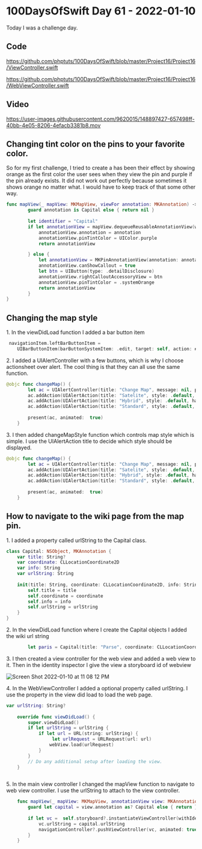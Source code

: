 # 100DaysOfSwift Day 61 - 2022-01-10

Today I was a challenge day.  

## Code

https://github.com/phptuts/100DaysOfSwift/blob/master/Project16/Project16/ViewController.swift

https://github.com/phptuts/100DaysOfSwift/blob/master/Project16/Project16/WebViewController.swift

## Video

https://user-images.githubusercontent.com/9620015/148897427-657498ff-40bb-4e05-8206-4efacb3381b8.mov

## Changing tint color on the pins to your favorite color.

So for my first challenge, I tried to create a has been their effect by showing orange as the first color the user sees when they view the pin and purple if the pin already exists.  It did not work out perfectly because sometimes it shows orange no matter what.  I would have to keep track of that some other way.

```swift
func mapView(_ mapView: MKMapView, viewFor annotation: MKAnnotation) -> MKAnnotationView? {
        guard annotation is Capital else { return nil }
        
        let identifier = "Capital"
        if let annotationView = mapView.dequeueReusableAnnotationView(withIdentifier: identifier) as? MKPinAnnotationView {
            annotationView.annotation = annotation
            annotationView.pinTintColor = UIColor.purple
            return annotationView

        } else {
            let annotationView = MKPinAnnotationView(annotation: annotation, reuseIdentifier: identifier)
            annotationView.canShowCallout = true
            let btn = UIButton(type: .detailDisclosure)
            annotationView.rightCalloutAccessoryView = btn
            annotationView.pinTintColor = .systemOrange
            return annotationView
        }
}
```

## Changing the map style 

1\. In the viewDidLoad function I added a bar button item

```swift 
 navigationItem.leftBarButtonItem = 
    UIBarButtonItem(barButtonSystemItem: .edit, target: self, action: #selector(changeMap))
```

2\. I added a UIAlertController with a few buttons, which is why I choose actionsheet over alert.  The cool thing is that they can all use the same function. 

```swift
@objc func changeMap() {
        let ac = UIAlertController(title: "Change Map", message: nil, preferredStyle: .actionSheet)
        ac.addAction(UIAlertAction(title: "Satelite", style: .default, handler: changeMapStyle))
        ac.addAction(UIAlertAction(title: "Hybrid", style: .default, handler: changeMapStyle))
        ac.addAction(UIAlertAction(title: "Standard", style: .default, handler: changeMapStyle))
        
        present(ac, animated:  true)
    }
```

3\.  I then added changeMapStyle function which controls map style which is simple.  I use the UIAlertAction title to decide which style should be displayed.

```swift
@objc func changeMap() {
        let ac = UIAlertController(title: "Change Map", message: nil, preferredStyle: .actionSheet)
        ac.addAction(UIAlertAction(title: "Satelite", style: .default, handler: changeMapStyle))
        ac.addAction(UIAlertAction(title: "Hybrid", style: .default, handler: changeMapStyle))
        ac.addAction(UIAlertAction(title: "Standard", style: .default, handler: changeMapStyle))
        
        present(ac, animated:  true)
    }
```

## How to navigate to the wiki page from the map pin.

1\. I added a property called urlString to the Capital class.  

```swift
class Capital: NSObject, MKAnnotation {
    var title: String?
    var coordinate: CLLocationCoordinate2D
    var info: String
    var urlString: String
    
    init(title: String, coordinate: CLLocationCoordinate2D, info: String, urlString: String) {
        self.title = title
        self.coordinate = coordinate
        self.info = info
        self.urlString = urlString
    }
}
```

2\. In the viewDidLoad function where I create the Capital objects I added the wiki url string

```swift
        let paris = Capital(title: "Parse", coordinate: CLLocationCoordinate2D(latitude: 48.8567, longitude: 2.3508), info: "Often called the City of Light",urlString: "https://en.wikipedia.org/wiki/Paris")

```
3\. I then created a view controller for the web view and added a web view to it.  Then in the identity inspector I give the view a storyboard id of webview

![Screen Shot 2022-01-10 at 11 08 12 PM](https://user-images.githubusercontent.com/9620015/148896782-5e756e0d-1f0d-47da-bd9b-7638042004ce.png)

4\. In the WebViewController I added a optional property called urlString.  I use the property in the view did load to load the web page.

```swift
var urlString: String?
    
    override func viewDidLoad() {
        super.viewDidLoad()
        if let urlString = urlString {
            if let url = URL(string: urlString) {
                 let urlRequest = URLRequest(url: url)
                webView.load(urlRequest)
            }
        }
        // Do any additional setup after loading the view.
    }
    
```

5\. In the main view controller I changed the mapView function to navigate to web view controller.  I use the urlString to attach to the view controller.

```swift
    func mapView(_ mapView: MKMapView, annotationView view: MKAnnotationView, calloutAccessoryControlTapped control: UIControl) {
        guard let capital = view.annotation as? Capital else { return }
      
        if let vc =  self.storyboard?.instantiateViewController(withIdentifier: "webview") as? WebViewController {
            vc.urlString = capital.urlString
            navigationController?.pushViewController(vc, animated: true)
        }
    }

```
